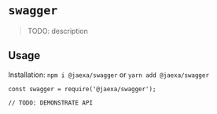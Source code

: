 # `swagger`

> TODO: description

## Usage

Installation:
`npm i @jaexa/swagger` or `yarn add @jaexa/swagger`

```
const swagger = require('@jaexa/swagger');

// TODO: DEMONSTRATE API
```
